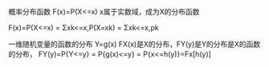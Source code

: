 概率分布函数 F(x)=P(X<=x)   x属于实数域，成为X的分布函数

F(x)=P(X<=x) = Σxk<=x,P(X=xk) = Σxk<=x,pk

一维随机变量的函数的分布
Y=g(x)
FX(x)是X的分布，FY(y)是Y的分布是X的函数的分布，
FY(y)=P{Y<=y} = P{g(x)<=y} = P{x<=h(y)}=Fx[h(y)]